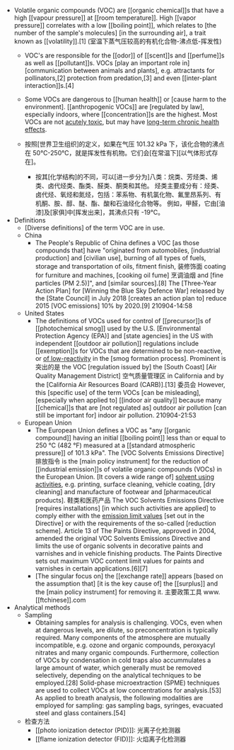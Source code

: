 - Volatile organic compounds (VOC) are [[organic chemical]]s that have a high [[vapour pressure]] at [[room temperature]]. High [[vapor pressure]] correlates with a low [[boiling point]], which relates to [the number of the sample's molecules] [in the surrounding air], a trait known as [[volatility]].[1]
(室温下蒸气压较高的有机化合物-沸点低-挥发性)
    - VOC's are responsible for the [[odor]] of [[scent]]s and [[perfume]]s as well as [[pollutant]]s. VOCs [play an important role in] [communication between animals and plants], e.g. attractants for pollinators,[2] protection from predation,[3] and even [[inter-plant interaction]]s.[4] 
    - Some VOCs are dangerous to [[human health]] or [cause harm to the environment]. [[anthropogenic VOCs]] are [regulated by law], especially indoors, where [[concentration]]s are the highest. Most VOCs are not [acutely toxic]([[toxic]]), but may have [long-term chronic health effects](((DBQDRfnJQ))).
    - 按照[世界卫生组织]的定义，如果在气压 101.32 kPa 下，该化合物的沸点在 50℃-250℃，就是挥发性有机物。它们会[在常温下][以气体形式存在]。

        - 按其[化学结构]的不同，可以[进一步分为]八类：烷类、芳烃类、烯类、卤代烃类、酯类、醛类、酮类和其他。
烃类主要成分有：烃类、卤代烃、氧烃和氮烃，包括：苯系物、有机氯化物、氟里昂系列、有机酮、胺、醇、醚、酯、酸和石油烃化合物等。
例如，甲醛，它由[油漆]及[家俱]中[挥发出来]，其沸点只有 -19°C。
- Definitions
    - [Diverse definitions] of the term VOC are in use.
    - China
        - The People's Republic of China defines a VOC [as those compounds that] have "originated from automobiles, [industrial production] and [civilian use], burning of all types of fuels, storage and transportation of oils, fitment finish, 装修饰面 coating for furniture and machines, [cooking oil fume] 烹调油烟 and [fine particles (PM 2.5)]", and [similar sources].[8] The [Three-Year Action Plan] for [Winning the Blue Sky Defence War] released by the [State Council] in July 2018 [creates an action plan to] reduce 2015 [VOC emissions] 10% by 2020.[9]
210904-14:58
    - United States
        - The definitions of VOCs used for control of [[precursor]]s of [[photochemical smog]] used by the U.S. [Environmental Protection Agency (EPA)] and [state agencies] in the US with independent [[outdoor air pollution]] regulations include [[exemption]]s for VOCs that are determined to be non-reactive, or [of low-reactivity](((f0u_bgNxZ))) in the [smog formation process]. Prominent is 突出的是 the VOC [regulation issued by] the [South Coast] [Air Quality Management District] 空气质量管理区 in California and by the [California Air Resources Board (CARB)].[13] 委员会 However, this [specific use] of the term VOCs [can be misleading], [especially when applied to] [[indoor air quality]] because many [[chemical]]s that are [not regulated as] outdoor air pollution [can still be important for] indoor air pollution.
210904-21:53
    - European Union
        - The European Union defines a VOC as "any [[organic compound]] having an initial [[boiling point]] less than or equal to 250 °C (482 °F) measured at a [[standard atmospheric pressure]] of 101.3 kPa". The [VOC Solvents Emissions Directive] 排放指令 is the [main policy instrument] for the reduction of [[industrial emission]]s of volatile organic compounds (VOCs) in the European Union. [It covers a wide range of] [solvent using activities]([[solvent]]), e.g. printing, surface cleaning, vehicle coating, [dry cleaning] and manufacture of footwear and [pharmaceutical products]. 鞋类和医药产品 The VOC Solvents Emissions Directive [requires installations] [in which such activities are applied] to comply either with the [emission limit values](((29npoi7E2))) [set out in the Directive] or with the requirements of the so-called [reduction scheme]. Article 13 of The Paints Directive, approved in 2004, amended the original VOC Solvents Emissions Directive and limits the use of organic solvents in decorative paints and varnishes and in vehicle finishing products. The Paints Directive sets out maximum VOC content limit values for paints and varnishes in certain applications.[6][7]
        - [The singular focus on] the [[exchange rate]] appears [based on the assumption that] [it is the key cause of] the [[surplus]] and the [main policy instrument] for removing it. 主要政策工具 www.[[ftchinese]].com
- Analytical methods 
    - Sampling
        - Obtaining samples for analysis is challenging. VOCs, even when at dangerous levels, are dilute, so preconcentration is typically required. Many components of the atmosphere are mutually incompatible, e.g. ozone and organic compounds, peroxyacyl nitrates and many organic compounds. Furthermore, collection of VOCs by condensation in cold traps also accummulates a large amount of water, which generally must be removed selectively, depending on the analytical techniques to be employed.[28] Solid-phase microextraction (SPME) techniques are used to collect VOCs at low concentrations for analysis.[53] As applied to breath analysis, the following modalities are employed for sampling: gas sampling bags, syringes, evacuated steel and glass containers.[54]
    - 检查方法
        - [[photo ionization detector (PID)]]: 光离子化检测器
        - [[flame ionization detector (FID)]]: 火焰离子化检测器
